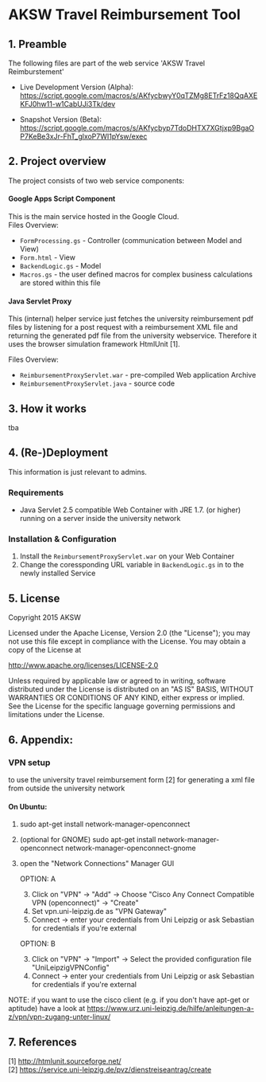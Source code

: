 AKSW Travel Reimbursement Tool
===



## 1. Preamble
The following files are part of the web service 'AKSW Travel Reimburstement'

* Live Development Version (Alpha): 
https://script.google.com/macros/s/AKfycbwyY0qTZMg8ETrFz18QqAXEKFJ0hw11-w1CabUJi3Tk/dev

* Snapshot Version (Beta): 
https://script.google.com/macros/s/AKfycbyp7TdoDHTX7XGtjxp9BgaOP7KeBe3xJr-FhT_glxoP7WI1pYsw/exec


## 2. Project overview
The project consists of two web service components:

#### Google Apps Script Component
This is the main service hosted in the Google Cloud.  
Files Overview:
* `FormProcessing.gs` - Controller (communication between Model and View)
* `Form.html` - View
* `BackendLogic.gs` - Model
* `Macros.gs` - the user defined macros for complex business calculations are stored within this file

#### Java Servlet Proxy
This (internal) helper service just fetches the university reimbursement pdf files by listening for a post request with a reimbursement XML file and returning the generated pdf file from the university webservice. Therefore it uses the browser simulation framework HtmlUnit [1].

Files Overview:
* `ReimbursementProxyServlet.war` - pre-compiled Web application Archive
* `ReimbursementProxyServlet.java` - source code 

## 3. How it works
tba

## 4. (Re-)Deployment
This information is just relevant to admins.

### Requirements
* Java Servlet 2.5 compatible Web Container with JRE 1.7. (or higher) running on a server inside the university network

### Installation & Configuration
1. Install the `ReimbursementProxyServlet.war` on your Web Container
2. Change the coressponding URL variable in `BackendLogic.gs` in to the newly installed Service

## 5. License
Copyright 2015 AKSW

Licensed under the Apache License, Version 2.0 (the "License");
you may not use this file except in compliance with the License.
You may obtain a copy of the License at

http://www.apache.org/licenses/LICENSE-2.0

Unless required by applicable law or agreed to in writing, software
distributed under the License is distributed on an "AS IS" BASIS,
WITHOUT WARRANTIES OR CONDITIONS OF ANY KIND, either express or implied.
See the License for the specific language governing permissions and
limitations under the License.

		

## 6. Appendix: 
### VPN setup 
to use the university travel reimbursement form [2] for generating a xml file from outside the university network

#### On Ubuntu:
1. sudo apt-get install network-manager-openconnect
2. (optional for GNOME) sudo apt-get install  network-manager-openconnect network-manager-openconnect-gnome
2. open the "Network Connections" Manager GUI

	OPTION: A

	3. Click on "VPN" -> "Add" -> Choose "Cisco Any Connect Compatible VPN (openconnect)" -> "Create"
	4. Set vpn.uni-leipzig.de  as "VPN Gateway"
	5. Connect -> enter your credentials from Uni Leipzig or ask Sebastian for credentials if you're external

	OPTION: B

	3. Click on "VPN" -> "Import" -> Select the provided configuration file "UniLeipzigVPNConfig"
	4. Connect -> enter your credentials from Uni Leipzig or ask Sebastian for credentials if you're external

NOTE: if you want to use the cisco client (e.g. if you don't have apt-get or aptitude) have a look at
https://www.urz.uni-leipzig.de/hilfe/anleitungen-a-z/vpn/vpn-zugang-unter-linux/

## 7. References

[1] http://htmlunit.sourceforge.net/   
[2] https://service.uni-leipzig.de/pvz/dienstreiseantrag/create




